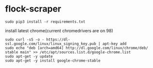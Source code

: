 # flock-scraper

```
sudo pip3 install -r requirements.txt
```

install latest chrome(current chromedrivers are on 98)

```
sudo curl -sS -o - https://dl-ssl.google.com/linux/linux_signing_key.pub | apt-key add
sudo echo "deb [arch=amd64] http://dl.google.com/linux/chrome/deb/ stable main" >> /etc/apt/sources.list.d/google-chrome.list
sudo apt-get -y update
sudo apt-get -y install google-chrome-stable
```
